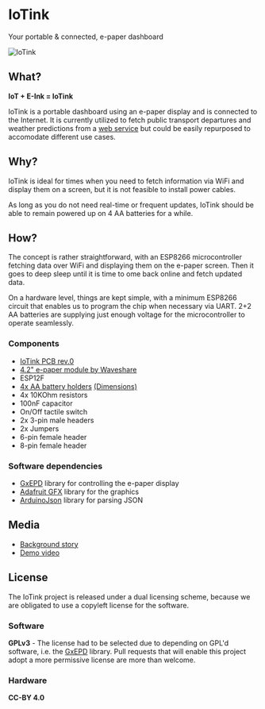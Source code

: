 # IoTink
Your portable & connected, e-paper dashboard

![IoTink](https://platis.solutions/blog/wp-content/uploads/2019/02/iotink_feat.jpg)

## What?
**IoT + E-Ink = IoTink**

IoTink is a portable dashboard using an e-paper display and is connected to the
Internet. It is currently utilized to fetch public transport departures and
weather predictions from a
[web service](https://github.com/platisd/vasttrafik-google-assistant) but could
be easily repurposed to accomodate different use cases.

## Why?
IoTink is ideal for times when you need to fetch information via WiFi and display
them on a screen, but it is not feasible to install power cables.

As long as you do not need real-time or frequent updates, IoTink should be
able to remain powered up on 4 AA batteries for a while.

## How?
The concept is rather straightforward, with an ESP8266 microcontroller fetching
data over WiFi and displaying them on the e-paper screen. Then it goes to
deep sleep until it is time to ome back online and fetch updated data.

On a hardware level, things are kept simple, with a minimum ESP8266 circuit that
enables us to program the chip when necessary via UART. 2+2 AA batteries are
supplying just enough voltage for the microcontroller to operate seamlessly.

### Components
* [IoTink PCB rev.0](https://www.pcbway.com/project/shareproject/IoTink__Your_portable_e_paper_dashboard.html)
* [4.2" e-paper module by Waveshare](https://www.waveshare.com/wiki/4.2inch_e-Paper_Module)
* ESP12F
* [4x AA battery holders](https://www.electrokit.com/produkt/batterihallare-1xaa-pcb/) [(Dimensions)](https://i.imgur.com/DCF7JLv.jpg)
* 4x 10KOhm resistors
* 100nF capacitor
* On/Off tactile switch
* 2x 3-pin male headers
* 2x Jumpers
* 6-pin female header
* 8-pin female header

### Software dependencies
* [GxEPD](https://github.com/ZinggJM/GxEPD/) library for controlling the e-paper display
* [Adafruit GFX](https://github.com/adafruit/Adafruit-GFX-Library) library for the graphics
* [ArduinoJson](https://github.com/bblanchon/ArduinoJson) library for parsing JSON

## Media
* [Background story](https://platis.solutions/blog/2019/02/18/iotink-your-portable-e-paper-dashboard/)
* [Demo video](https://youtu.be/FovcpUYtC_o)

## License
The IoTink project is released under a dual licensing scheme, because we
are obligated to use a copyleft license for the software.

### Software
**GPLv3** - The license had to be selected due to depending on GPL'd software,
i.e. the [GxEPD](https://github.com/ZinggJM/GxEPD/) library. Pull requests that
will enable this project adopt a more permissive license are more than welcome.

### Hardware
**CC-BY 4.0**